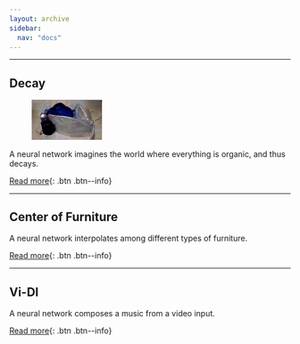 ```yaml
---
layout: archive
sidebar:
  nav: "docs"
---
```


---

## Decay

<figure style="width: 25%" class="align-left">
  <img src="/assets/images/2021-02-01-Decay/pandemic.PNG" alt="this is a placeholder image">
</figure>

A neural network imagines the world where everything is organic, and thus decays.

[Read more](https://youngwoong-cho.github.io/Decay){: .btn .btn--info}

---

## Center of Furniture
A neural network interpolates among different types of furniture.

[Read more](https://youngwoong-cho.github.io/CoF){: .btn .btn--info}

---

## Vi-DI
A neural network composes a music from a video input.

[Read more](https://youngwoong-cho.github.io/ViDI){: .btn .btn--info}